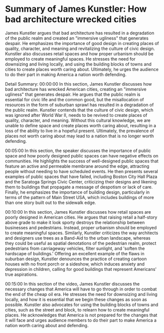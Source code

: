 # Summary of James Kunstler: How bad architecture wrecked cities

James Kunstler argues that bad architecture has resulted in a degradation of the public realm and created an "immersive ugliness" that generates despair. He emphasizes the importance of good design in creating places of quality, character, and meaning and revitalizing the culture of civic design. Kunstler also discusses retail spaces and how proper urbanism should be employed to create meaningful spaces. He stresses the need for downsizing and living locally, and using the building blocks of towns and cities to create places worth caring about. Ultimately, he urges the audience to do their part in making America a nation worth defending.

Detail Summary: 
00:00:00
In this section, James Kunstler discusses how bad architecture has wrecked American cities, creating an "immersive ugliness" that generates despair. He argues that the public realm is essential for civic life and the common good, but the misallocation of resources in the form of suburban sprawl has resulted in a degradation of the public realm. Kunstler contends that the culture of civic design, which was ignored after World War II, needs to be revived to create places of quality, character, and meaning. Without this cultural knowledge, we are unable to define space and create places worth caring about, resulting in a loss of the ability to live in a hopeful present. Ultimately, the prevalence of places not worth caring about may lead to a nation that is no longer worth defending.

00:05:00
In this section, the speaker discusses the importance of public space and how poorly designed public spaces can have negative effects on communities. He highlights the success of well-designed public spaces that feature an active and permeable membrane around the edge, attracting people without needing to have scheduled events. He then presents several examples of public spaces that have failed, including Boston City Hall Plaza and the Saratoga Springs Civic Center, criticizing their designs and likening them to buildings that propagate a message of despotism or lack of care. Finally, he emphasizes the importance of building design, particularly in terms of the pattern of Main Street USA, which includes buildings of more than one story built out to the sidewalk edge.

00:10:00
In this section, James Kunstler discusses how retail spaces are poorly designed in American cities. He argues that raising retail a half-story above grade to make it look sporty destroys the relationship between businesses and pedestrians. Instead, proper urbanism should be employed to create meaningful spaces. Similarly, Kunstler criticizes the way architects and designers use trees as a Band-Aid to the urban landscape, whereas they could be useful as spatial denotations of the pedestrian realm, protect pedestrians from carriageway vehicles, filter sunlight, and 'soften the hardscape of buildings.' Offering an excellent example of the flaws in suburban design, Kunstler denounces the practice of creating cartoon houses with no front porch or a sideshow, which induces anxiety and depression in children, calling for good buildings that represent Americans' true aspirations.

00:15:00
In this section of the video, James Kunstler discusses the necessary changes that America will have to go through in order to combat the end of the cheap oil era. He stresses the need for downsizing and living locally, and how it is essential that we begin these changes as soon as possible. Kunstler also advocates for using the building blocks of towns and cities, such as the street and block, to relearn how to create meaningful places. He acknowledges that America is not prepared for the changes that it will face and urges audience members to do their part to make America a nation worth caring about and defending.

